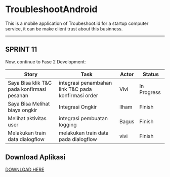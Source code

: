 # TroubleshootAndroid
This is a mobile application of Troubeshoot.id
for a startup computer service, it can be make client trust about this businness.

<hr>

## SPRINT 11
Now, continue to Fase 2 Development:

| Story                                  | Task                                       | Actor | Status   |
|----------------------------------------|---------------------------------------------------------|-------|----------|
| Saya Bisa klik T&C pada konfirmasi pesanan          | integrasi penambahan link T&C pada konfirmasi order       | Vivi | In Progress |
| Saya Bisa Melihat biaya ongkir      | Integrasi Ongkir                         | Ilham  | Finish |
| Melihat aktivitas user          | integrasi pembuatan logging        | Bagus | Finish |
| Melakukan train data dialogflow       | melakukan train data pada dialogflow        | vivi | Finish |


## Download Aplikasi
[DOWNLOAD HERE](https://play.google.com/store/apps/details?id=com.mobcom.troubleshoot)
<br>
<br>


